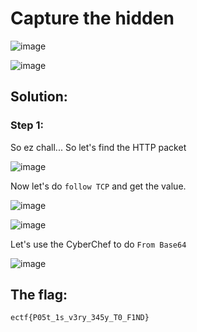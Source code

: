 <h1>Capture the hidden</h1>

![image](https://github.com/user-attachments/assets/dabc8a0b-fa43-4876-9f49-5032e7e62a39)

![image](https://github.com/user-attachments/assets/9d5aadf1-8ea6-4aba-b5a8-4c53532553c2)

<h2>Solution: </h2>

<h3>Step 1:</h3>

So ez chall...
So let's find the HTTP packet

![image](https://github.com/user-attachments/assets/e2b887d7-78f3-417a-8a8a-c82ccc95fa93)

Now let's do ```follow TCP``` and get the value.

![image](https://github.com/user-attachments/assets/dc4ddef3-dafd-4b07-9eab-04b90d4071cf)

![image](https://github.com/user-attachments/assets/c1f89c89-b285-474c-b32f-b5d5c1848a2e)

Let's use the CyberChef to do ```From Base64```

![image](https://github.com/user-attachments/assets/75646c9c-65ec-44c8-acbc-569712758647)

<h2>The flag:</h2>

```ectf{P05t_1s_v3ry_345y_T0_F1ND}```




















